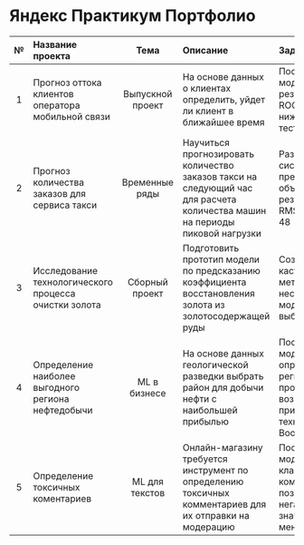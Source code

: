 # Яндекс Практикум Портфолио


|№   | Название проекта       |          Тема            |       Описание              |     Задача                    | Стек                            |
|:-: |:---------------------  | :----------------------: |:-------------------------- | :--------------------------- | :-----------------------------: |
| 1| Прогноз оттока клиентов оператора мобильной связи| Выпускной проект | На основе данных о клиентах определить, уйдет ли клиент в ближайшее время | Построить модель с результатом ROC-AUC не ниже 0.88 на тестовой выборке | `Pandas`, `Numpy`, `Matplotlib`, `Seaborn`, `Phik`, `Pipeline`, `CategoryEncoders`, `Sklearn`, `LightGBM ` | 
| 2| Прогноз количества заказов для сервиса такси| Временные ряды| Научиться прогнозировать количество заказов такси на следующий час для расчета количества машин на периоды пиковой нагрузки | Разработать систему предсказания объема заказа с результатом RMSE не больше 48| `Pandas`, `Matplotlib`, `Statsmodels`, `Sklearn`, `LightGBM ` |
| 3|Исследование технологического процесса очистки золота | Сборный проект |Подготовить прототип модели по предсказанию коэффициента восстановления золота из золотосодержащей руды | Создать кастомную метрику, обучить несколько моделей и выбрать лучшую |`Pandas`, `Numpy`, `Matplotlib`, `Seaborn`, `Sklearn`|
| 4| Определение наиболее выгодного региона нефтедобычи| ML в бизнесе| На основе данных геологической разведки выбрать район для добычи нефти с наибольшей прибылью|Построить модель для определения региона, проанализировать возможную прибыль и риски техникой Bootstrap|`Pandas`, `Numpy`, `Matplotlib`, `Seaborn`, `Sklearn`|
| 5| Определение токсичных коментариев| ML для текстов|Онлайн-магазину требуется инструмент по определению токсичных комментариев для их отправки на модерацию|Построить модель по классификации комментариев на позитивные и негативные со значением F1 не меньше 0.75.|`Pandas`, `Numpy`, `Matplotlib`, `Re`, `Spacy`, `NLTK`, `Sklearn`, `CatBoost ` |
